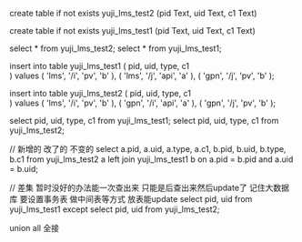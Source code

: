 
create table if not exists yuji_lms_test2 
(pid Text, uid Text, c1 Text)

create table if not exists yuji_lms_test1
(pid Text, uid Text, c1 Text)

select * from yuji_lms_test2;
select * from yuji_lms_test1;

insert into table yuji_lms_test1 (
    pid, uid, type, c1  
) values 
(
    'lms', '/i',   'pv', 'b'
),
(
      'lms', '/j',  'api', 'a'
),
(
      'gpn', '/j',  'pv', 'b'
);

insert into table yuji_lms_test2 (
    pid, uid, type, c1  
) values 
(
    'lms', '/i',   'pv', 'b'
),
(
      'gpn', '/i',  'api', 'a'
),
(
      'gpn', '/j',  'pv', 'b'
);



select pid, uid, type, c1 from yuji_lms_test1;
select pid, uid, type, c1  from yuji_lms_test2;

// 新增的 改了的 不变的
select a.pid, a.uid, a.type, a.c1, b.pid, b.uid, b.type, b.c1  from yuji_lms_test2 a 
left join yuji_lms_test1 b on a.pid = b.pid and a.uid = b.uid;


// 差集  暂时没好的办法能一次查出来  只能是后查出来然后update了  记住大数据库 要设置事务表 做中间表等方式 放表能update
select pid, uid from yuji_lms_test1 
except 
select pid, uid from yuji_lms_test2;

union all 全接
